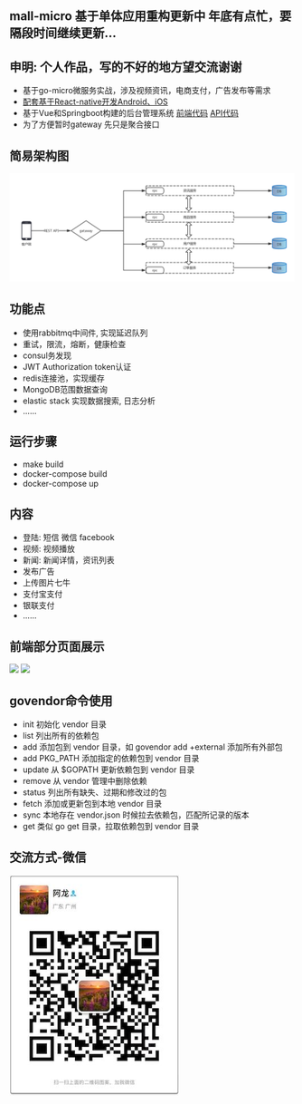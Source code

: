 ## mall-micro 基于单体应用重构更新中  年底有点忙，要隔段时间继续更新...
## 申明: 个人作品，写的不好的地方望交流谢谢
 * 基于go-micro微服务实战，涉及视频资讯，电商支付，广告发布等需求
 * [配套基于React-native开发Android、iOS](https://github.com/TorettoLong/mall-app)
 * 基于Vue和Springboot构建的后台管理系统 [前端代码](https://github.com/TorettoLong/mall-admin) [API代码](https://github.com/TorettoLong/mall-admin-java)
 * 为了方便暂时gateway 先只是聚合接口

## 简易架构图
![](./images/micro.jpg)
 
## 功能点
  * 使用rabbitmq中间件, 实现延迟队列
  * 重试，限流，熔断，健康检查
  * consul务发现
  * JWT Authorization token认证
  * redis连接池，实现缓存
  * MongoDB范围数据查询
  * elastic stack 实现数据搜索, 日志分析
  * ......

## 运行步骤
 * make build
 * docker-compose build
 * docker-compose up
 
## 内容
  * 登陆: 短信 微信 facebook 
  * 视频: 视频播放
  * 新闻: 新闻详情，资讯列表
  * 发布广告
  * 上传图片七牛
  * 支付宝支付
  * 银联支付
  * ......

## 前端部分页面展示
<img src="https://image.showm.xin/phone/test/01.png" width="375px">
<img src="https://image.showm.xin//test/04.png" width="375px">

## govendor命令使用
* init	初始化 vendor 目录
* list	列出所有的依赖包
* add	添加包到 vendor 目录，如 govendor add +external 添加所有外部包
* add PKG_PATH	添加指定的依赖包到 vendor 目录
* update	从 $GOPATH 更新依赖包到 vendor 目录
* remove	从 vendor 管理中删除依赖
* status	列出所有缺失、过期和修改过的包
* fetch	添加或更新包到本地 vendor 目录
* sync	本地存在 vendor.json 时候拉去依赖包，匹配所记录的版本
* get	类似 go get 目录，拉取依赖包到 vendor 目录

## 交流方式-微信
![](./images/qr.jpg)
